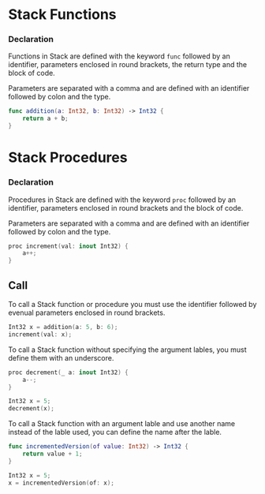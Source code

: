 
# Stack Functions

### Declaration

Functions in Stack are defined with the keyword `func`
followed by an identifier, parameters enclosed in round
brackets, the return type and the block of code.

Parameters are separated with a comma and are defined
with an identifier followed by colon and the type.

```swift
func addition(a: Int32, b: Int32) -> Int32 {
    return a + b;
}
```

# Stack Procedures

### Declaration

Procedures in Stack are defined with the keyword `proc`
followed by an identifier, parameters enclosed in round
brackets and the block of code.

Parameters are separated with a comma and are defined
with an identifier followed by colon and the type.

```swift
proc increment(val: inout Int32) {
    a++;
}
```

## Call

To call a Stack function or procedure you must use
the identifier followed by evenual parameters
enclosed in round brackets.

```swift
Int32 x = addition(a: 5, b: 6);
increment(val: x);
```

To call a Stack function without specifying the
argument lables, you must define them with an
underscore.

```swift
proc decrement(_ a: inout Int32) {
    a--;
}

Int32 x = 5;
decrement(x);
```

To call a Stack function with an argument lable
and use another name instead of the lable used,
you can define the name after the lable.

```swift
func incrementedVersion(of value: Int32) -> Int32 {
    return value + 1;
}

Int32 x = 5;
x = incrementedVersion(of: x);
```

